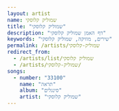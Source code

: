 ```yaml
---
layout: artist
name: שמוליק קלוסקי
title: "שמוליק קלוסקי"
description: "דף האמן שמוליק קלוסקי"
keywords: "שירים, מוזיקה, שמוליק קלוסקי"
permalink: /artists/שמוליק-קלוסקי
redirect_from:
  - /artists/list/שמוליק קלוסקי
  - /artists/שמוליק-קלוסקי/
songs:
  - number: "33100"
    name: "תראה"
    album: "סינגלים"
    artist: "שמוליק קלוסקי"
---
```

